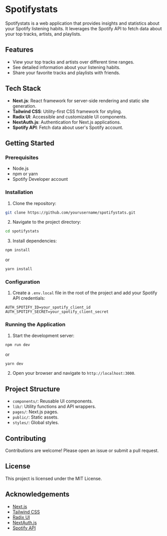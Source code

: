# Spotifystats

Spotifystats is a web application that provides insights and statistics about your Spotify listening habits. It leverages the Spotify API to fetch data about your top tracks, artists, and playlists.

## Features

- View your top tracks and artists over different time ranges.
- See detailed information about your listening habits.
- Share your favorite tracks and playlists with friends.

## Tech Stack

- **Next.js**: React framework for server-side rendering and static site generation.
- **Tailwind CSS**: Utility-first CSS framework for styling.
- **Radix UI**: Accessible and customizable UI components.
- **NextAuth.js**: Authentication for Next.js applications.
- **Spotify API**: Fetch data about user's Spotify account.

## Getting Started

### Prerequisites

- Node.js
- npm or yarn
- Spotify Developer account

### Installation

1. Clone the repository:
  ```sh
  git clone https://github.com/yourusername/spotifystats.git
  ```
2. Navigate to the project directory:
  ```sh
  cd spotifystats
  ```
3. Install dependencies:
  ```sh
  npm install
  ```
  or
  ```sh
  yarn install
  ```

### Configuration

1. Create a `.env.local` file in the root of the project and add your Spotify API credentials:
  ```env
  AUTH_SPOTIFY_ID=your_spotify_client_id
  AUTH_SPOTIFY_SECRET=your_spotify_client_secret
  ```

### Running the Application

1. Start the development server:
  ```sh
  npm run dev
  ```
  or
  ```sh
  yarn dev
  ```
2. Open your browser and navigate to `http://localhost:3000`.

## Project Structure

- `components/`: Reusable UI components.
- `lib/`: Utility functions and API wrappers.
- `pages/`: Next.js pages.
- `public/`: Static assets.
- `styles/`: Global styles.

## Contributing

Contributions are welcome! Please open an issue or submit a pull request.

## License

This project is licensed under the MIT License.

## Acknowledgements

- [Next.js](https://nextjs.org/)
- [Tailwind CSS](https://tailwindcss.com/)
- [Radix UI](https://www.radix-ui.com/)
- [NextAuth.js](https://next-auth.js.org/)
- [Spotify API](https://developer.spotify.com/documentation/web-api/)
